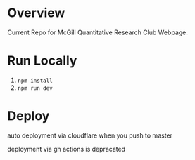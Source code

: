 # Overview

Current Repo for McGill Quantitative Research Club Webpage.

# Run Locally 

1. `npm install`
2. `npm run dev`

# Deploy


auto deployment via cloudflare when you push to master

deployment via gh actions is depracated
